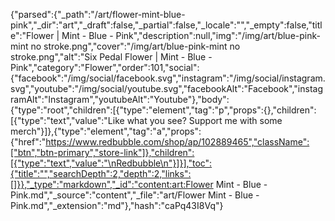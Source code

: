 {"parsed":{"_path":"/art/flower-mint-blue-pink","_dir":"art","_draft":false,"_partial":false,"_locale":"","_empty":false,"title":"Flower | Mint - Blue - Pink","description":null,"img":"/img/art/blue-pink-mint no stroke.png","cover":"/img/art/blue-pink-mint no stroke.png","alt":"Six Pedal Flower | Mint - Blue - Pink","category":"Flower","order":101,"social":{"facebook":"/img/social/facebook.svg","instagram":"/img/social/instagram.svg","youtube":"/img/social/youtube.svg","facebookAlt":"Facebook","instagramAlt":"Instagram","youtubeAlt":"Youtube"},"body":{"type":"root","children":[{"type":"element","tag":"p","props":{},"children":[{"type":"text","value":"Like what you see? Support me with some merch"}]},{"type":"element","tag":"a","props":{"href":"https://www.redbubble.com/shop/ap/102889465","className":["btn","btn-primary","store-link"]},"children":[{"type":"text","value":"\nRedbubble\n"}]}],"toc":{"title":"","searchDepth":2,"depth":2,"links":[]}},"_type":"markdown","_id":"content:art:Flower Mint - Blue - Pink.md","_source":"content","_file":"art/Flower Mint - Blue - Pink.md","_extension":"md"},"hash":"caPq43I8Vq"}